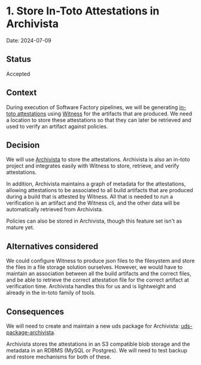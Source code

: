 # 1. Store In-Toto Attestations in Archivista

Date: 2024-07-09

## Status

Accepted

## Context

During execution of Software Factory pipelines, we will be generating [in-toto attestations](https://github.com/in-toto/attestation) using [Witness](https://github.com/in-toto/witness) for the artifacts that are produced. We need a location to store these attestations so that they can later be retrieved and used to verify an artifact against policies.

## Decision

We will use [Archivista](https://github.com/in-toto/archivista) to store the attestations. Archivista is also an in-toto project and integrates easily with Witness to store, retrieve, and verify attestations. 

In addition, Archivista maintains a graph of metadata for the attestations, allowing attestations to be associated to all build artifacts that are produced during a build that is attested by Witness. All that is needed to run a verification is an artifact and the Witness cli, and the other data will be automatically retrieved from Archivista.

Policies can also be stored in Archivista, though this feature set isn't as mature yet.

## Alternatives considered

We could configure Witness to produce json files to the filesystem and store the files in a file storage solution ourselves. However, we would have to maintain an association between all the build artifacts and the correct files, and be able to retrieve the correct attestation file for the correct artifact at verification time. Archivista handles this for us and is lightweight and already in the in-toto family of tools.

## Consequences

We will need to create and maintain a new uds package for Archivista: [uds-package-archivista](https://github.com/defenseunicorns/uds-package-archivista).

Archivista stores the attestations in an S3 compatible blob storage and the metadata in an RDBMS (MySQL or Postgres). We will need to test backup and restore mechanisms for both of these.
